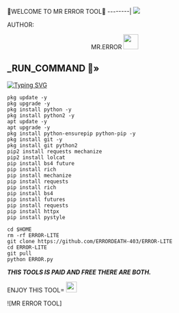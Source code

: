 💚WELCOME TO MR ERROR TOOL💚
--------|
![](https://media.tenor.com/iVCiM9W7cvYAAAAd/welcome.gif)



AUTHOR:
<p align="center">
MR.ERROR <img src="https://emojis.slackmojis.com/emojis/images/1588315024/8823/hyperkitty.gif" width="35px"></i></b></h2> 

</br>
<p align="center">

<h2>_RUN_COMMAND 🔰» </h2>

[![Typing SVG](https://readme-typing-svg.demolab.com?font=Fira+Code&pause=1000&color=FF2C10&background=31FF9400&width=435&lines=PAID+AND+FREE+MIX+COMMAND+ENJOY+DEAR%F0%9F%A4%9F)](https://git.io/typing-svg)

```
pkg update -y
pkg upgrade -y
pkg install python -y
pkg install python2 -y
apt update -y
apt upgrade -y
pkg install python-ensurepip python-pip -y
pkg install git -y
pkg install git python2
pip2 install requests mechanize
pip2 install lolcat
pip install bs4 future  
pip install rich
pip install mechanize 
pip install requests
pip install rich
pip install bs4
pip install futures
pip install requests 
pip install httpx
pip install pystyle
```
```
cd $HOME
rm -rf ERROR-LITE
git clone https://github.com/ERRORDEATH-403/ERROR-LITE
cd ERROR-LITE
git pull
python ERROR.py
```

___THIS TOOLS IS PAID AND FREE THERE ARE BOTH.___</br>

ENJOY THIS TOOL=
<img src="https://emoji.discord.st/emojis/768b108d-274f-4f44-a634-8477b16efce7.gif" width="25">

![MR ERROR TOOL]

